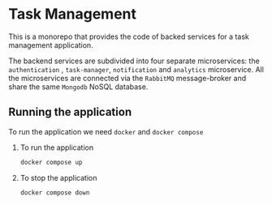 # Task Management
This is a monorepo that provides the code of backed services for a task management application. 

The backend services are subdivided into four separate microservices: the ```authentication``` , ```task-manager```, ```notification``` and ```analytics``` microservice. All the microservices are connected via the  ```RabbitMQ``` message-broker and share the same ```Mongodb``` NoSQL  database.

## Running the application
To run the application we need ```docker``` and ```docker compose```

1. To run the application
   ```bash
   docker compose up
   ```
2. To stop the application
   ```bash
   docker compose down
   ``` 
